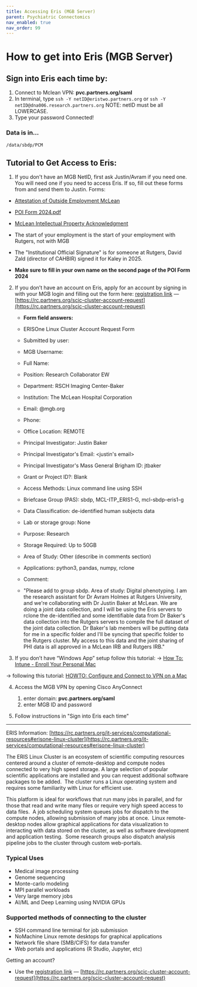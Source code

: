 ```yaml
---
title: Accessing Eris (MGB Server)
parent: Psychiatric Connectomics
nav_enabled: true
nav_order: 99
---
```

# How to get into Eris (MGB Server)
        
## Sign into Eris each time by:
1. Connect to Mclean VPN:  **pvc.partners.org/saml**
2. In terminal, type `ssh -Y netID@eristwo.partners.org` or `ssh -Y netID@dna006.research.partners.org`
NOTE: netID must be all LOWERCASE. 
3. Type your password
Connected!

### Data is in…
    /data/sbdp/PCM

## Tutorial to Get Access to Eris: 

1. If you don't have an MGB NetID, first ask Justin/Avram if you need one. You will need one if you need to access Eris. If so, fill out these forms from and send them to Justin. 
Forms:
- [Attestation of Outside Employment McLean](mclean-id-forms/attestation.pdf)
- [POI Form 2024.pdf](mclean-id-forms/poi.pdf)
- [McLean Intellectual Property Acknowledgment](mclean-id-forms/ip.pdf)

- The start of your employment is the start of your employment with Rutgers, not with MGB
- The "Institutional Official Signature" is for someone at Rutgers, David Zald (director of CAHBIR) signed it for Kaley in 2025. 
- **Make sure to fill in your own name on the second page of the POI Form 2024** 


2. If you don’t have an account on Eris, apply for an account by signing in with your MGB login and filling out the form here: [registration link](https://rc.partners.org/node/3687) — [https://rc.partners.org/scic-cluster-account-request](https://rc.partners.org/scic-cluster-account-request) 
    - **Form field answers:**
        
    - ERISOne Linux Cluster Account Request Form
    - Submitted by user: <netID>
    - MGB Username: <netID>
    - Full Name: <Your name>
    - Position: Research Collaborator EW
    - Department: RSCH Imaging Center-Baker
    - Institution: The McLean Hospital Corporation
    - Email: <netID>@mgb.org
    - Phone: <enter your phone number>
    - Office Location: REMOTE
    - Principal Investigator: Justin Baker
    - Principal Investigator's Email: <justin's email>
    - Principal Investigator's Mass General Brigham ID: jtbaker
    - Grant or Project ID?: Blank
    - Access Methods: Linux command line using SSH
    - Briefcase Group (PAS): sbdp, MCL-ITP_ERIS1-G, mcl-sbdp-eris1-g
    - Data Classification: de-identified human subjects data
    - Lab or storage group: None
    - Purpose: Research
    - Storage Required: Up to 50GB
    - Area of Study: Other (describe in comments section)
    - Applications: python3, pandas, numpy, rclone
    - Comment: 
    - "Please add to group sbdp. Area of study: Digital phenotyping. I am the research assistant for Dr Avram Holmes at Rutgers University, and we're collaborating with Dr Justin Baker at McLean. We are doing a joint data collection, and I will be using the Eris servers to rclone the de-identified and some identifiable data from Dr Baker's data collection into the Rutgers servers to compile the full dataset of the joint data collection. Dr Baker's lab members will be putting data for me in a specific folder and I'll be syncing that specific folder to the Rutgers cluster. My access to this data and the joint sharing of PHI data is all approved in a McLean IRB and Rutgers IRB."
3. If you don’t have “Windows App” setup follow this tutorial: →  [How To: Intune - Enroll Your Personal Mac](https://partnershealthcare.service-now.com/kb_view.do?sysparm_article=KB0041620)

→ following this tutorial: [HOWTO: Configure and Connect to VPN on a Mac](https://partnershealthcare.service-now.com/isservicehub?id=kb_article_view&sysparm_article=KB0033989&sys_kb_id=83f8cb2edb3e8b48dcc93a90ad96197f&spa=1)  



4. Access the MGB VPN by opening Cisco AnyConnect
    1. enter domain: **pvc.partners.org/saml**
    2. enter MGB ID and password

5. Follow instructions in "Sign into Eris each time"

---

ERIS Information: [https://rc.partners.org/it-services/computational-resources#erisone-linux-cluster](https://rc.partners.org/it-services/computational-resources#erisone-linux-cluster) 

The ERIS Linux Cluster is an ecosystem of scientific 
computing resources centered around a cluster of remote-desktop 
and compute nodes connected to very high speed storage. A large 
selection of popular scientific applications are installed and you can 
request additional software packages to be added.  The cluster runs a 
Linux operating system and requires some familiarity with Linux for 
efficient use.

This platform is ideal for workflows that run many jobs in parallel, 
and for those that read and write many files or require very high speed 
access to data files.  A job scheduling system queues jobs for dispatch 
to the compute nodes, allowing submission of many jobs at once.  Linux 
remote-desktop nodes allow graphical applications for data visualization
 to interacting with data stored on the cluster, as well as software 
development and application testing.  Some research groups also dispatch
 analysis pipeline jobs to the cluster through custom web-portals.

### Typical Uses

- Medical image processing
- Genome sequencing
- Monte-carlo modeling
- MPI parallel workloads
- Very large memory jobs
- AI/ML and Deep Learning using NVIDIA GPUs

### Supported methods of connecting to the cluster

- SSH command line terminal for job submission
- NoMachine Linux remote desktops for graphical applications
- Network file share (SMB/CIFS) for data transfer
- Web portals and applications (R Studio, Jupyter, etc)

Getting an account?

- Use the [registration link](https://rc.partners.org/node/3687) — [https://rc.partners.org/scic-cluster-account-request](https://rc.partners.org/scic-cluster-account-request)